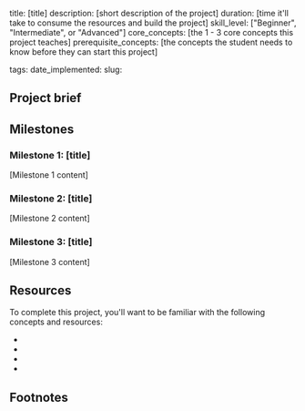 <!-- Metadata Fields -->

title:                  [title]
description:            [short description of the project]
duration:               [time it'll take to consume the resources and build the project]
skill_level:            ["Beginner", "Intermediate", or "Advanced"]
core_concepts:          [the 1 - 3 core concepts this project teaches]
prerequisite_concepts:  [the concepts the student needs to know before they can start this project]

tags:                   <!-- Leave this empty -->
date_implemented:       <!-- Leave this empty -->
slug:                   <!-- Leave this empty -->


## Project brief
<!-- Format your project brief in paragraphs.  Be creative! -->

## Milestones
<!-- Format milestones as ordered h3's.  Each milestone h3 should include a short title. Below the h3 describe clear steps to achieve the milestone with paragraphs or an ordered list. -->

### Milestone 1: [title]

[Milestone 1 content]

### Milestone 2: [title]

[Milestone 2 content]

### Milestone 3: [title]

[Milestone 3 content]

## Resources
<!--
    Format resources as an unordered list. Include a resource for every:
        1. Core concept. This should be the primary article, tutorial, video, etc. the student uses to learn the core concepts the project covers.
        2. Concepts related to common pitfalls. What will the student probably need to google while working on this project?
        3. A practical application or story of someone tackling a similar problem.
        4. (Optional) Tools, tips, and pointers.

    For each list item, include a hyperlinked title followed by 1 - 3 sentences describing why the concept and resource is important.
-->
To complete this project, you'll want to be familiar with the following concepts and resources:

* 
* 
* 
* 

## Footnotes
<!-- The footnote section is optional. You're welcome to include anything here you like, just be sure info here doesn't *really* belong in one of the other sections. -->
